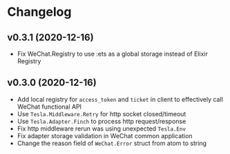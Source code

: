 # Changelog

## v0.3.1 (2020-12-16)

* Fix WeChat.Registry to use :ets as a global storage instead of Elixir Registry

## v0.3.0 (2020-12-16)

* Add local registry for `access_token` and `ticket` in client to effectively call WeChat functional API
* Use `Tesla.Middleware.Retry` for http socket closed/timeout
* Use `Tesla.Adapter.Finch` to process http request/response
* Fix http middleware rerun was using unexpected `Tesla.Env`
* Fix adapter storage validation in WeChat common application
* Change the reason field of `WeChat.Error` struct from atom to string
